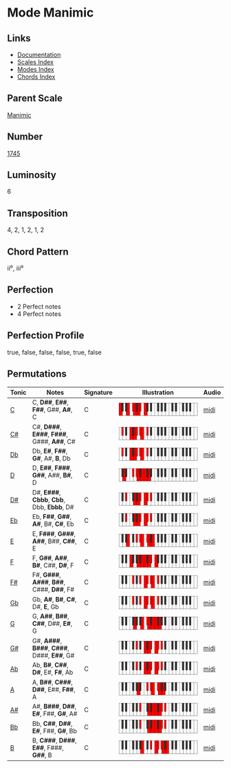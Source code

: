 # Mode Manimic

## Links

- [Documentation](README.md)
- [Scales Index](Scales.md)
- [Modes Index](Modes.md)
- [Chords Index](Chords.md)

## Parent Scale

[Manimic](ScaleManimic.md)

## Number

[1745](https://ianring.com/musictheory/scales/1745)

## Luminosity

6

## Transposition

4, 2, 1, 2, 1, 2

## Chord Pattern

ii⁰, iii⁰

## Perfection

- 2 Perfect notes
- 4 Perfect notes

## Perfection Profile

true, false, false, false, true, false

## Permutations

| Tonic | Notes | Signature | Illustration | Audio |
|-------|-------|-----------|--------------|-------|
| [C](ModeCNaturalManimic.md) | C, **D##**, **E##**, **F##**, G##, **A#**, C | C | ![CNaturalManimic](ModeCNaturalManimic.png) | [midi](https://github.com/edipermadi/music/blob/main/docs/ModeCNaturalManimic.mid?raw=true) |
| [C#](ModeCSharpManimic.md) | C#, **D###**, **E###**, **F###**, G###, **A##**, C# | C | ![CSharpManimic](ModeCSharpManimic.png) | [midi](https://github.com/edipermadi/music/blob/main/docs/ModeCSharpManimic.mid?raw=true) |
| [Db](ModeDFlatManimic.md) | Db, **E#**, **F##**, **G#**, A#, **B**, Db | C | ![DFlatManimic](ModeDFlatManimic.png) | [midi](https://github.com/edipermadi/music/blob/main/docs/ModeDFlatManimic.mid?raw=true) |
| [D](ModeDNaturalManimic.md) | D, **E##**, **F###**, **G##**, A##, **B#**, D | C | ![DNaturalManimic](ModeDNaturalManimic.png) | [midi](https://github.com/edipermadi/music/blob/main/docs/ModeDNaturalManimic.mid?raw=true) |
| [D#](ModeDSharpManimic.md) | D#, **E###**, **Cbbb**, **Cbb**, Dbb, **Ebbb**, D# | C | ![DSharpManimic](ModeDSharpManimic.png) | [midi](https://github.com/edipermadi/music/blob/main/docs/ModeDSharpManimic.mid?raw=true) |
| [Eb](ModeEFlatManimic.md) | Eb, **F##**, **G##**, **A#**, B#, **C#**, Eb | C | ![EFlatManimic](ModeEFlatManimic.png) | [midi](https://github.com/edipermadi/music/blob/main/docs/ModeEFlatManimic.mid?raw=true) |
| [E](ModeENaturalManimic.md) | E, **F###**, **G###**, **A##**, B##, **C##**, E | C | ![ENaturalManimic](ModeENaturalManimic.png) | [midi](https://github.com/edipermadi/music/blob/main/docs/ModeENaturalManimic.mid?raw=true) |
| [F](ModeFNaturalManimic.md) | F, **G##**, **A##**, **B#**, C##, **D#**, F | C | ![FNaturalManimic](ModeFNaturalManimic.png) | [midi](https://github.com/edipermadi/music/blob/main/docs/ModeFNaturalManimic.mid?raw=true) |
| [F#](ModeFSharpManimic.md) | F#, **G###**, **A###**, **B##**, C###, **D##**, F# | C | ![FSharpManimic](ModeFSharpManimic.png) | [midi](https://github.com/edipermadi/music/blob/main/docs/ModeFSharpManimic.mid?raw=true) |
| [Gb](ModeGFlatManimic.md) | Gb, **A#**, **B#**, **C#**, D#, **E**, Gb | C | ![GFlatManimic](ModeGFlatManimic.png) | [midi](https://github.com/edipermadi/music/blob/main/docs/ModeGFlatManimic.mid?raw=true) |
| [G](ModeGNaturalManimic.md) | G, **A##**, **B##**, **C##**, D##, **E#**, G | C | ![GNaturalManimic](ModeGNaturalManimic.png) | [midi](https://github.com/edipermadi/music/blob/main/docs/ModeGNaturalManimic.mid?raw=true) |
| [G#](ModeGSharpManimic.md) | G#, **A###**, **B###**, **C###**, D###, **E##**, G# | C | ![GSharpManimic](ModeGSharpManimic.png) | [midi](https://github.com/edipermadi/music/blob/main/docs/ModeGSharpManimic.mid?raw=true) |
| [Ab](ModeAFlatManimic.md) | Ab, **B#**, **C##**, **D#**, E#, **F#**, Ab | C | ![AFlatManimic](ModeAFlatManimic.png) | [midi](https://github.com/edipermadi/music/blob/main/docs/ModeAFlatManimic.mid?raw=true) |
| [A](ModeANaturalManimic.md) | A, **B##**, **C###**, **D##**, E##, **F##**, A | C | ![ANaturalManimic](ModeANaturalManimic.png) | [midi](https://github.com/edipermadi/music/blob/main/docs/ModeANaturalManimic.mid?raw=true) |
| [A#](ModeASharpManimic.md) | A#, **B###**, **D##**, **E#**, F##, **G#**, A# | C | ![ASharpManimic](ModeASharpManimic.png) | [midi](https://github.com/edipermadi/music/blob/main/docs/ModeASharpManimic.mid?raw=true) |
| [Bb](ModeBFlatManimic.md) | Bb, **C##**, **D##**, **E#**, F##, **G#**, Bb | C | ![BFlatManimic](ModeBFlatManimic.png) | [midi](https://github.com/edipermadi/music/blob/main/docs/ModeBFlatManimic.mid?raw=true) |
| [B](ModeBNaturalManimic.md) | B, **C###**, **D###**, **E##**, F###, **G##**, B | C | ![BNaturalManimic](ModeBNaturalManimic.png) | [midi](https://github.com/edipermadi/music/blob/main/docs/ModeBNaturalManimic.mid?raw=true) |
